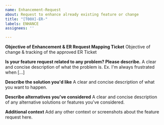 ```yaml
---
name: Enhancement-Request
about: Request to enhance already existing feature or change
title: "[T00X]-ER-"
labels: ENHANCE
assignees: ''

---
```


**Objective of Enhancement & ER Request Mapping Ticket**
Objective of change & tracking of the approved ER Ticket

**Is your feature request related to any problem? Please describe.**
A clear and concise description of what the problem is. Ex. I'm always frustrated when [...]

**Describe the solution you'd like**
A clear and concise description of what you want to happen.

**Describe alternatives you've considered**
A clear and concise description of any alternative solutions or features you've considered.

**Additional context**
Add any other context or screenshots about the feature request here.
